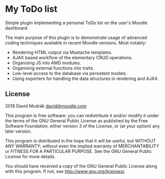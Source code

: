 # My ToDo list #

Simple plugin implementing a personal ToDo list on the user's Moodle dashboard.

The main purpose of this plugin is to demonstrate usage of advanced coding techniques
available in recent Moodle versions. Most notably:

* Rendering HTML output via Mustache templates.
* AJAX based workflow of the elementary CRUD operations.
* Organising JS into AMD modules.
* Organising external functions into traits.
* Low-level access to the database via persistent models.
* Using exporters for handling the data structures in rendering and AJAX.

## License ##

2018 David Mudrák <david@moodle.com>

This program is free software: you can redistribute it and/or modify it under
the terms of the GNU General Public License as published by the Free Software
Foundation, either version 3 of the License, or (at your option) any later
version.

This program is distributed in the hope that it will be useful, but WITHOUT ANY
WARRANTY; without even the implied warranty of MERCHANTABILITY or FITNESS FOR A
PARTICULAR PURPOSE.  See the GNU General Public License for more details.

You should have received a copy of the GNU General Public License along with
this program.  If not, see <http://www.gnu.org/licenses/>.
